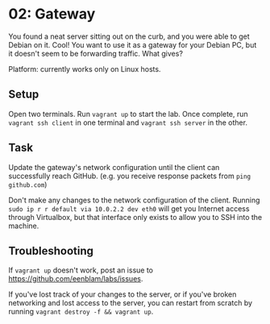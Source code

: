 # 02: Gateway
You found a neat server sitting out on the curb,
and you were able to get Debian on it. Cool!
You want to use it as a gateway for your Debian PC,
but it doesn't seem to be forwarding traffic.
What gives?

Platform: currently works only on Linux hosts.

## Setup
Open two terminals.
Run `vagrant up` to start the lab.
Once complete, run `vagrant ssh client` in one terminal
and `vagrant ssh server` in the other.

## Task
Update the gateway's network configuration until the client
can successfully reach GitHub.
(e.g. you receive response packets from `ping github.com`)

Don't make any changes to the network configuration of the client.
Running `sudo ip r r default via 10.0.2.2 dev eth0`
will get you Internet access through Virtualbox,
but that interface only exists to allow you to SSH into the machine.

## Troubleshooting
If `vagrant up` doesn't work,
post an issue to https://github.com/eenblam/labs/issues.

If you've lost track of your changes to the server,
or if you've broken networking and lost access to the server,
you can restart from scratch by running
`vagrant destroy -f && vagrant up`.
